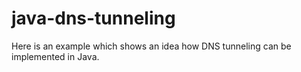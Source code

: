 # java-dns-tunneling
Here is an example which shows an idea how DNS tunneling can be implemented in Java.
